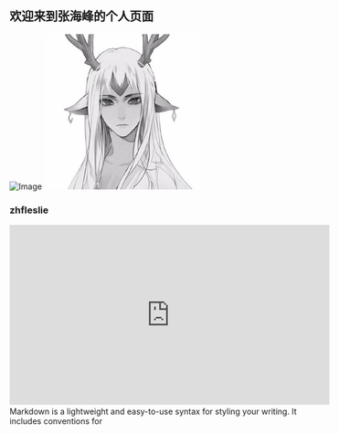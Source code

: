 ## 欢迎来到张海峰的个人页面
![Image](https://github.com/myleslie/zhfleslie/blob/master/res/leslie.jpg)
<img src ="res/leslie.jpg">


### zhfleslie

<iframe width="560" height="315" src="https://www.youtube.com/embed/BJSXBBHyV6s" frameborder="0" allow="accelerometer; autoplay; encrypted-media; gyroscope; picture-in-picture" allowfullscreen></iframe>
Markdown is a lightweight and easy-to-use syntax for styling your writing. It includes conventions for
